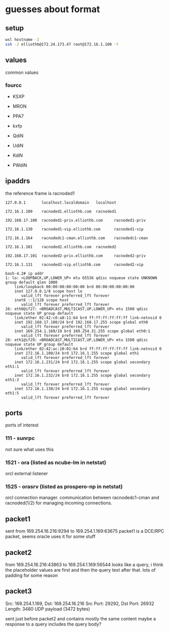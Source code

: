 # guesses about format

## setup
```sh
wsl hostname -I
ssh -J elliothb@172.24.173.47 root@172.16.1.100 -Y
```

## values
common values

### fourcc
* KSXP
* MRON
* PPA7
* kxfp

* QdiN
* UdiN
* KdiN
* PWdiN

## ipaddrs

the reference frame is racnoded1

```
127.0.0.1       localhost.localdomain   localhost

172.16.1.100    racnoded1.elliothb.com  racnoded1

192.168.17.100  racnoded1-priv.elliothb.com     racnoded1-priv

172.16.1.130    racnoded1-vip.elliothb.com      racnoded1-vip

172.16.1.164    racnodedc1-cman.elliothb.com    racnodedc1-cman

172.16.1.101    racnoded2.elliothb.com  racnoded2

192.168.17.101  racnoded2-priv.elliothb.com     racnoded2-priv

172.16.1.131    racnoded2-vip.elliothb.com      racnoded2-vip
```

```
bash-4.2# ip addr
1: lo: <LOOPBACK,UP,LOWER_UP> mtu 65536 qdisc noqueue state UNKNOWN group default qlen 1000
    link/loopback 00:00:00:00:00:00 brd 00:00:00:00:00:00
    inet 127.0.0.1/8 scope host lo
       valid_lft forever preferred_lft forever
    inet6 ::1/128 scope host
       valid_lft forever preferred_lft forever
26: eth0@if27: <BROADCAST,MULTICAST,UP,LOWER_UP> mtu 1500 qdisc noqueue state UP group default
    link/ether 02:42:c0:a8:11:64 brd ff:ff:ff:ff:ff:ff link-netnsid 0
    inet 192.168.17.100/24 brd 192.168.17.255 scope global eth0
       valid_lft forever preferred_lft forever
    inet 169.254.1.169/19 brd 169.254.31.255 scope global eth0:1
       valid_lft forever preferred_lft forever
28: eth1@if29: <BROADCAST,MULTICAST,UP,LOWER_UP> mtu 1500 qdisc noqueue state UP group default
    link/ether 02:42:ac:10:01:64 brd ff:ff:ff:ff:ff:ff link-netnsid 0
    inet 172.16.1.100/24 brd 172.16.1.255 scope global eth1
       valid_lft forever preferred_lft forever
    inet 172.16.1.231/24 brd 172.16.1.255 scope global secondary eth1:1
       valid_lft forever preferred_lft forever
    inet 172.16.1.232/24 brd 172.16.1.255 scope global secondary eth1:3
       valid_lft forever preferred_lft forever
    inet 172.16.1.130/24 brd 172.16.1.255 scope global secondary eth1:5
       valid_lft forever preferred_lft forever
```

## ports
ports of interest

### 111 - sunrpc
not sure what uses this

### 1521 - ora (listed as ncube-lm in netstat)
orcl external listener

### 1525 - orasrv (listed as prospero-np in netstat)
orcl connection manager. communication between racnodedc1-cman and racnoded(1/2)
for managing incoming connections.

## packet1
sent from 169.254.16.216:9294 to 169.254.1.169:63675
packet1 is a DCE/RPC packet, seems oracle uses it for some stuff

## packet2
from 169.254.16.216:43863 to 169.254.1.169:56544
looks like a query, i think the placeholder values are first and then the query text after that.
lots of padding for some reason

## packet3
Src: 169.254.1.169, Dst: 169.254.16.216
Src Port: 29292, Dst Port: 26932
    Length: 3480
    UDP payload (3472 bytes)

sent just before packet2 and contains mostly the same content
maybe a response to a query includes the query body?